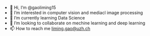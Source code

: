 - 👋 Hi, I’m @gaoliming15
- 👀 I’m interested in computer vision and mediacl image processing
- 🌱 I’m currently learning Data Science
- 💞️ I’m looking to collaborate on mechine learning and deep learning
- 📫 How to reach me liming.gao@uzh.ch

<!---
gaoliming15/gaoliming15 is a ✨ special ✨ repository because its `README.md` (this file) appears on your GitHub profile.
You can click the Preview link to take a look at your changes.
--->
